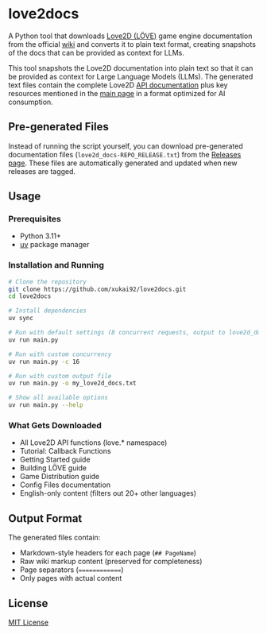 # love2docs

A Python tool that downloads [Love2D (LÖVE)](https://love2d.org) game engine documentation from the official [wiki](https://love2d.org/wiki/Main_Page) and converts it to plain text format, creating snapshots of the docs that can be provided as context for LLMs.

This tool snapshots the Love2D documentation into plain text so that it can be provided as context for Large Language Models (LLMs). The generated text files contain the complete Love2D [API documentation](https://love2d.org/wiki/love) plus key resources mentioned in the [main page](https://love2d.org/wiki/Main_Page) in a format optimized for AI consumption.

## Pre-generated Files

Instead of running the script yourself, you can download pre-generated documentation files (`love2d_docs-REPO_RELEASE.txt`) from the [Releases page](https://github.com/xukai92/love2docs/releases). These files are automatically generated and updated when new releases are tagged.

## Usage

### Prerequisites

- Python 3.11+
- [uv](https://docs.astral.sh/uv/) package manager

### Installation and Running

```bash
# Clone the repository
git clone https://github.com/xukai92/love2docs.git
cd love2docs

# Install dependencies
uv sync

# Run with default settings (8 concurrent requests, output to love2d_docs.txt)
uv run main.py

# Run with custom concurrency
uv run main.py -c 16

# Run with custom output file
uv run main.py -o my_love2d_docs.txt

# Show all available options
uv run main.py --help
```

### What Gets Downloaded

- All Love2D API functions (love.* namespace)
- Tutorial: Callback Functions
- Getting Started guide
- Building LÖVE guide
- Game Distribution guide  
- Config Files documentation
- English-only content (filters out 20+ other languages)

## Output Format

The generated files contain:
- Markdown-style headers for each page (`## PageName`)
- Raw wiki markup content (preserved for completeness)
- Page separators (`============`)
- Only pages with actual content

## License

[MIT License](LICENSE)